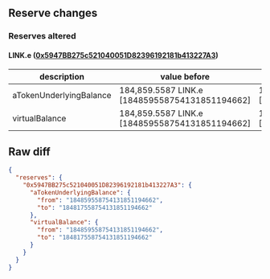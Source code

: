 ## Reserve changes

### Reserves altered

#### LINK.e ([0x5947BB275c521040051D82396192181b413227A3](https://snowtrace.io/address/0x5947BB275c521040051D82396192181b413227A3))

| description | value before | value after |
| --- | --- | --- |
| aTokenUnderlyingBalance | 184,859.5587 LINK.e [184859558754131851194662] | 184,817.5587 LINK.e [184817558754131851194662] |
| virtualBalance | 184,859.5587 LINK.e [184859558754131851194662] | 184,817.5587 LINK.e [184817558754131851194662] |


## Raw diff

```json
{
  "reserves": {
    "0x5947BB275c521040051D82396192181b413227A3": {
      "aTokenUnderlyingBalance": {
        "from": "184859558754131851194662",
        "to": "184817558754131851194662"
      },
      "virtualBalance": {
        "from": "184859558754131851194662",
        "to": "184817558754131851194662"
      }
    }
  }
}
```